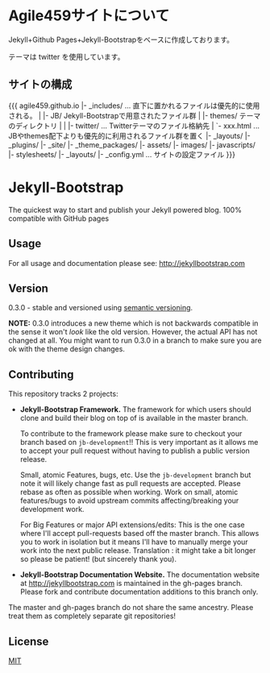 # Agile459サイトについて

Jekyll+Github Pages+Jekyll-Bootstrapをベースに作成しております。

テーマは twitter を使用しています。

## サイトの構成

{{{
agile459.github.io
|- _includes/     ... 直下に置かれるファイルは優先的に使用される。
|  |- JB/  Jekyll-Bootstrapで用意されたファイル群
|  |- themes/ テーマのディレクトリ
|  |  |- twitter/ ... Twitterテーマのファイル格納先
|  `- xxx.html   ... JBやthemes配下よりも優先的に利用されるファイル群を置く
|- _layouts/
|- _plugins/
|- _site/
|- _theme_packages/
|- assets/
|- images/
|- javascripts/
|- stylesheets/
|- _layouts/
|- _config.yml  ... サイトの設定ファイル
}}}

# Jekyll-Bootstrap

The quickest way to start and publish your Jekyll powered blog. 100% compatible with GitHub pages

## Usage

For all usage and documentation please see: <http://jekyllbootstrap.com>

## Version

0.3.0 - stable and versioned using [semantic versioning](http://semver.org/).

**NOTE:** 0.3.0 introduces a new theme which is not backwards compatible in the sense it won't _look_ like the old version.
However, the actual API has not changed at all.
You might want to run 0.3.0 in a branch to make sure you are ok with the theme design changes.

## Contributing

This repository tracks 2 projects:

- **Jekyll-Bootstrap Framework.**
  The framework for which users should clone and build their blog on top of is available in the master branch.

  To contribute to the framework please make sure to checkout your branch based on `jb-development`!!
  This is very important as it allows me to accept your pull request without having to publish a public version release.

  Small, atomic Features, bugs, etc.
  Use the `jb-development` branch but note it will likely change fast as pull requests are accepted.
  Please rebase as often as possible when working.
  Work on small, atomic features/bugs to avoid upstream commits affecting/breaking your development work.

  For Big Features or major API extensions/edits:
  This is the one case where I'll accept pull-requests based off the master branch.
  This allows you to work in isolation but it means I'll have to manually merge your work into the next public release.
  Translation : it might take a bit longer so please be patient! (but sincerely thank you).

- **Jekyll-Bootstrap Documentation Website.**
  The documentation website at <http://jekyllbootstrap.com> is maintained in the gh-pages branch.
  Please fork and contribute documentation additions to this branch only.

The master and gh-pages branch do not share the same ancestry. Please treat them as completely separate git repositories!


## License

[MIT](http://opensource.org/licenses/MIT)
